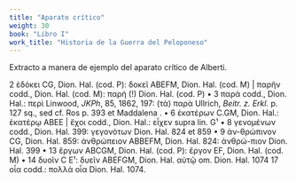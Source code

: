 ```yaml
---
title: "Aparato crítico"
weight: 30
book: "Libro I"
work_title: "Historia de la Guerra del Peloponeso"
---
```

Extracto a manera de ejemplo del aparato crítico de Alberti.

2 ἐδόκει CG, Dion. Hal. (cod. P): δοκεῖ ΑΒEFM, Dion. Hal. (cod. M) | παρῆν codd., Dion. Hal. (cod. Μ): παρή (!) Dion. Hal. (cod. P) • 3 παρά codd., Dion. Hal.: περὶ Linwood, <em>JKPh</em>, 85, 1862, 197: (τὰ) παρὰ Ullrich, <em>Beitr. z. Erkl.</em> p. 127 sq., sed cf. Ros p. 393 et Maddalena . • 6 ἑκατέρων C.GM, Dion. Hal.: ἑκατέρῳ ΑΒΕΕ | ἔχοι codd., Dion. Hal.: εἶχεν supra lin. G¹ • 8 γενομένων codd., Dion. Hal. 399: γεγονότων Dion. Hal. 824 et 859 • 9 ἀν-θρώπινον CG, Dion. Hal. 859: ἀνθρώπειον ΑΒBEFM, Dion. Hal. 824: ἀνθρώ-πιον Dion. Hal. 399 • 13 ἔργων ABCGM, Dion. Hal. (cod. P): ἔργον ΕF, Dion. Hal. (cod. M) • 14 δυοῖν C Ε¹: δυεῖν ABEFGM, Dion. Hal. αὐτῷ om. Dion. Hal. 1074 17 oἷα codd.: πολλὰ οἷα Dion. Hal. 1074.